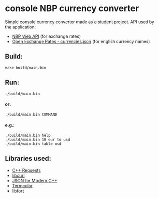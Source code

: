 # console NBP currency converter

Simple console currency converter made as a student project.
API used by the application:

- [NBP Web API](http://api.nbp.pl/) (for exchange rates)
- [Open Exchange Rates - currencies.json](https://docs.openexchangerates.org/docs/currencies-json) (for english currency names)

## Build:

```
make build/main.bin
```

## Run:

```
./build/main.bin
```

#### or:

```
./build/main.bin COMMAND
```

#### e.g.:

```
./build/main.bin help
./build/main.bin 10 eur to usd
./build/main.bin table usd
```

## Libraries used:

- [C++ Requests](https://github.com/whoshuu/cpr)
- [libcurl](https://curl.se/libcurl/)
- [JSON for Modern C++](https://github.com/nlohmann/json)
- [Termcolor](https://github.com/ikalnytskyi/termcolor)
- [libfort](https://github.com/seleznevae/libfort)
